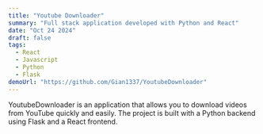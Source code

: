 ```yaml
---
title: "Youtube Downloader"
summary: "Full stack application developed with Python and React"
date: "Oct 24 2024"
draft: false
tags:
  - React
  - Javascript
  - Python
  - Flask
demoUrl: "https://github.com/Gian1337/YoutubeDownloader"
---
```


YoutubeDownloader is an application that allows you to download videos from YouTube quickly and easily. The project is built with a Python backend using Flask and a React frontend.
